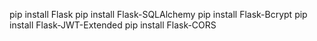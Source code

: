 pip install Flask
pip install Flask-SQLAlchemy
pip install Flask-Bcrypt
pip install Flask-JWT-Extended
pip install Flask-CORS

